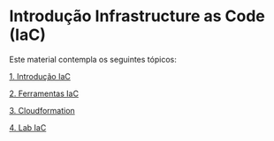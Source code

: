 # Introdução Infrastructure as Code (IaC)

Este material contempla os seguintes tópicos:

[1. Introdução IaC](https://github.com/flaviolima/intro-iac/blob/main/01-introducao.md)

[2. Ferramentas IaC](https://github.com/flaviolima/intro-iac/blob/main/02-ferramentas.md)

[3. Cloudformation](https://github.com/flaviolima/intro-iac/blob/main/03-cloudformation.md)

[4. Lab IaC](https://github.com/flaviolima/intro-iac/blob/main/04-exercicio.md)
